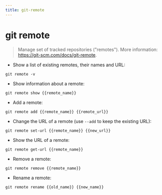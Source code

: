 ```yaml
---
title: git-remote
---
```

# git remote

> Manage set of tracked repositories ("remotes").
> More information: <https://git-scm.com/docs/git-remote>.

- Show a list of existing remotes, their names and URL:

`git remote -v`

- Show information about a remote:

`git remote show {{remote_name}}`

- Add a remote:

`git remote add {{remote_name}} {{remote_url}}`

- Change the URL of a remote (use `--add` to keep the existing URL):

`git remote set-url {{remote_name}} {{new_url}}`

- Show the URL of a remote:

`git remote get-url {{remote_name}}`

- Remove a remote:

`git remote remove {{remote_name}}`

- Rename a remote:

`git remote rename {{old_name}} {{new_name}}`
